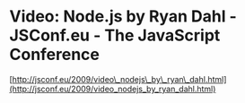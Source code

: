 <!--
id: 265114884
link: http://tumblr.atmos.org/post/265114884/video-node-js-by-ryan-dahl-jsconf-eu-the
slug: video-node-js-by-ryan-dahl-jsconf-eu-the
date: Tue Dec 01 2009 10:07:11 GMT-0800 (PST)
publish: 2009-12-01
tags: 
title: Video: Node.js by Ryan Dahl - JSConf.eu - The JavaScript Conference
-->


Video: Node.js by Ryan Dahl - JSConf.eu - The JavaScript Conference
===================================================================

[http://jsconf.eu/2009/video\_nodejs\_by\_ryan\_dahl.html](http://jsconf.eu/2009/video_nodejs_by_ryan_dahl.html)

